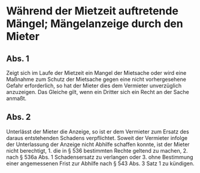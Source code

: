 # Während der Mietzeit auftretende Mängel; Mängelanzeige durch den Mieter



## Abs. 1

 Zeigt sich im Laufe der Mietzeit ein Mangel der Mietsache oder wird eine Maßnahme zum Schutz der Mietsache gegen eine nicht vorhergesehene Gefahr erforderlich, so hat der Mieter dies dem Vermieter unverzüglich anzuzeigen. Das Gleiche gilt, wenn ein Dritter sich ein Recht an der Sache anmaßt.

## Abs. 2

 Unterlässt der Mieter die Anzeige, so ist er dem Vermieter zum Ersatz des daraus entstehenden Schadens verpflichtet. Soweit der Vermieter infolge der Unterlassung der Anzeige nicht Abhilfe schaffen konnte, ist der Mieter nicht berechtigt,  1.
 die in § 536 bestimmten Rechte geltend zu machen,
 2.
 nach § 536a Abs. 1 Schadensersatz zu verlangen oder
 3.
 ohne Bestimmung einer angemessenen Frist zur Abhilfe nach § 543 Abs. 3 Satz 1 zu kündigen.
 

